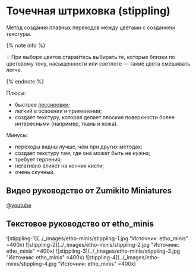 # Точечная штриховка (stippling)

Метод создания плавных переходов между цветами с созданием текстуры.

{% note info %}

💡 При выборе цветов старайтесь выбирать те, которые близки по цветовому тону, насыщенности или светлоте — такие цвета смешивать легче.

{% endnote %}

Плюсы:

- быстрее [лессировки](glazing.md);
- легкий в освоении и применении;
- создает текстуру, которая делает плоские поверхности более интересными (например, ткань и кожа).

Минусы:

- переходы видны лучше, чем при других методах;
- создает текстуру там, где она может быть не нужна;
- требует терпения;
- негативно влияет на кончик кисти;
- очень скучный.

## Видео руководство от Zumikito Miniatures

@[youtube](https://youtu.be/Y0z5DHADF4M?si=VAWtm5hfo50q12CA)

## Текстовое руководство от etho_minis

![stippling-1](../_images/etho-minis/stippling-1.jpg "Источник: etho_minis" =400x)
![stippling-2](../_images/etho-minis/stippling-2.jpg "Источник: etho_minis" =400x)
![stippling-3](../_images/etho-minis/stippling-3.jpg "Источник: etho_minis" =400x)
![stippling-4](../_images/etho-minis/stippling-4.jpg "Источник: etho_minis" =400x)
